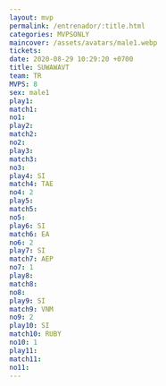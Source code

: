 ```yaml
---
layout: mvp
permalink: /entrenador/:title.html
categories: MVPSONLY
maincover: /assets/avatars/male1.webp
tickets: 
date: 2020-08-29 10:29:20 +0700
title: SUWAWAVT
team: TR
MVPS: 8
sex: male1
play1: 
match1: 
no1: 
play2: 
match2: 
no2: 
play3: 
match3: 
no3: 
play4: SI
match4: TAE
no4: 2
play5: 
match5: 
no5: 
play6: SI
match6: EA
no6: 2
play7: SI
match7: AEP
no7: 1
play8: 
match8: 
no8: 
play9: SI
match9: VNM
no9: 2
play10: SI
match10: RUBY
no10: 1
play11: 
match11: 
no11:
---
```


